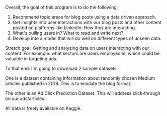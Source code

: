 Overall, the goal of this program is to do the following:

1. Recommend topic areas for blog posts using a data driven approach.
2. Get insights into user interactions with our blog posts and other content posted on platforms like LinkedIn. How they are interacting.
3. What's pulling users in? What to read and write next?
4. Develop into a model that will do well on different types of unseen data.

Stretch goal: Getting and analyzing data on users interacting with our content. For example: what sectors are users employed in, which could be valuable in targeting ads.


To that end: I'm going to download 2 sample datasets. 

One is a dataset containing information about randomly chosen Medium articles published in 2019. This is to emulate the blog format.

The other is an Ad Click Prediction Dataset. This will address click-through on our ads/articles.

All data is freely available on Kaggle.